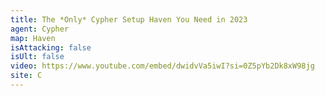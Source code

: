 ```yaml
---
title: The *Only* Cypher Setup Haven You Need in 2023
agent: Cypher
map: Haven
isAttacking: false
isUlt: false
video: https://www.youtube.com/embed/dwidvVa5iwI?si=0Z5pYb2Dk8xW98jg
site: C
---
```

